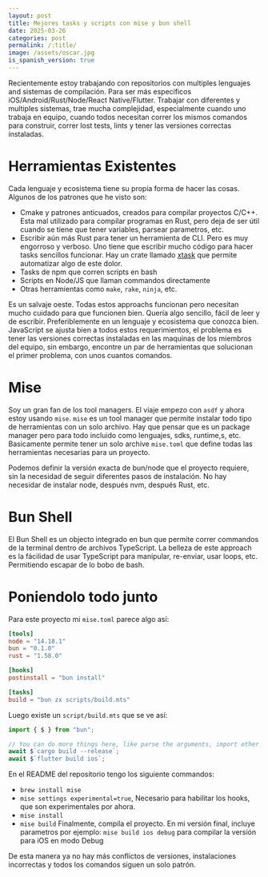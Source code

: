 ```yaml
---
layout: post
title: Mejores tasks y scripts con mise y bun shell
date: 2025-03-26
categories: post
permalink: /:title/
image: /assets/oscar.jpg
is_spanish_version: true
---
```


Recientemente estoy trabajando con repositorios con multiples lenguajes and sistemas de compilación. Para ser más especificos iOS/Android/Rust/Node/React Native/Flutter. Trabajar con diferentes y multiples sistemas, trae mucha complejidad, especialmente cuando uno trabaja en equipo, cuando todos necesitan correr los mismos comandos para construir, correr lost tests, lints y tener las versiones correctas instaladas.

# Herramientas Existentes

Cada lenguaje y ecosistema tiene su propia forma de hacer las cosas. Algunos de los patrones que he visto son:

- Cmake y patrones anticuados, creados para compilar proyectos C/C++. Esta mal utilizado para compilar programas en Rust, pero deja de ser útil cuando se tiene que tener variables, parsear parametros, etc.
- Escribir aún más Rust para tener un herramienta de CLI. Pero es muy engorroso y verboso. Uno tiene que escribir mucho código para hacer tasks sencillos funcionar. Hay un crate llamado [xtask](https://docs.rs/xtasks/latest/xtasks/) que permite automatizar algo de este dolor.
- Tasks de npm que corren scripts en bash
- Scripts en Node/JS que llaman commandos directamente
- Otras herramientas como `make`, `rake`, `ninja`, etc.

Es un salvaje oeste. Todas estos approachs funcionan pero necesitan mucho cuidado para que funcionen bien. Quería algo sencillo, fácil de leer y de escribir. Preferiblemente en un lenguaje y ecosistema que conozca bien. JavaScript se ajusta bien a todos estos requerimientos, el problema es tener las versiones correctas instaladas en las maquinas de los miembros del equipo, sin embargo, encontre un par de herramientas que solucionan el primer problema, con unos cuantos comandos.

# Mise

Soy un gran fan de los tool managers. El viaje empezo con `asdf` y ahora estoy usando `mise`. `mise` es un tool manager que permite instalar todo tipo de herramientas con un solo archivo. Hay que pensar que es un package manager pero para todo incluido como lenguajes, sdks, runtime,s, etc. Basicamente permite tener un solo archive `mise.toml` que define todas las herramientas necesarias para un proyecto.

Podemos definir la versión exacta de bun/node que el proyecto requiere, sin la necesidad de seguir diferentes pasos de instalación. No hay necesidar de instalar node, después nvm, después Rust, etc.

# Bun Shell

El Bun Shell es un objecto integrado en bun que permite correr commandos de la terminal dentro de archivos TypeScript. La belleza de este approach es la fácilidad de usar TypeScript para manipular, re-enviar, usar loops, etc. Permitiendo escapar de lo bobo de bash.

# Poniendolo todo junto

Para este proyecto mi `mise.toml` parece algo así:

```toml
[tools]
node = "14.18.1"
bun = "0.1.0"
rust = "1.58.0"

[hooks]
postinstall = "bun install"

[tasks]
build = "bun zx scripts/build.mts"
```

Luego existe un `script/build.mts` que se ve así:

```ts
import { $ } from "bun";

// You can do more things here, like parse the arguments, import other files, etc
await $`cargo build --release`;
await $`flutter build ios`;
```

En el README del repositorio tengo los siguiente commandos:

- `brew install mise`
- `mise settings experimental=true`, Necesario para habilitar los hooks, que son experimentales por ahora.
- `mise install`
- `mise build` Finalmente, compila el proyecto. En mi versión final, incluye parametros por ejemplo: `mise build ios debug` para compilar la versión para iOS en modo Debug

De esta manera ya no hay más conflictos de versiones, instalaciones incorrectas y todos los comandos siguen un solo patrón.
